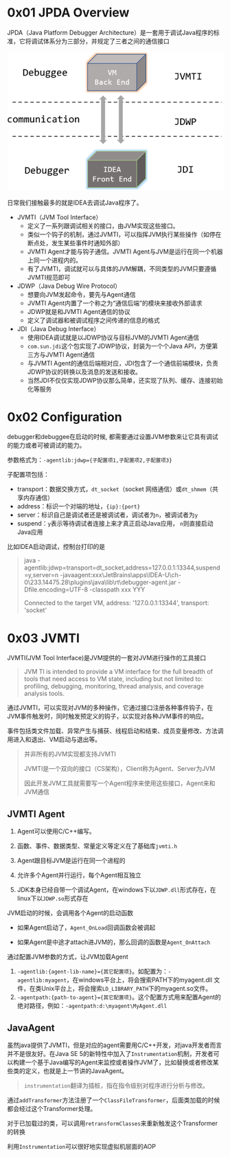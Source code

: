# 0x01 JPDA Overview

JPDA（Java Platform Debugger Architecture）是一套用于调试Java程序的标准，它将调试体系分为三部分，并规定了三者之间的通信接口

![image-20240314141611259](./../.gitbook/assets/image-20240314141611259.png)

日常我们接触最多的就是IDEA去调试Java程序了。

* JVMTI（JVM Tool Interface）
  * 定义了一系列跟调试相关的接口，由JVM实现这些接口。
  * 类似一个钩子的机制，通过JVMTI，可以指挥JVM执行某些操作（如停在断点处，发生某些事件时通知外部）
  * JVMTI Agent才能与钩子通信。JVMTI Agent与JVM是运行在同一个机器上同一个进程内的。
  * 有了JVMTI，调试就可以与具体的JVM解耦，不同类型的JVM只要遵循JVMTI规范即可
* JDWP（Java Debug Wire Protocol）
  * 想要向JVM发起命令，要先与Agent通信
  * JVMTI Agent内置了一个称之为“通信后端”的模块来接收外部请求
  * JDWP就是和JVMTI Agent通信的协议
  * 定义了调试器和被调试程序之间传递的信息的格式
* JDI（Java Debug Interface）
  * 使用IDEA调试就是以JDWP协议与目标JVM的JVMTI Agent通信
  * `com.sun.jdi`这个包实现了JDWP协议，封装为一个个Java API，方便第三方与JVMTI Agent通信
  * 与JVMTI Agent的通信后端相对应，JDI包含了一个通信前端模块，负责JDWP协议的转换以及消息的发送和接收。
  * 当然JDI不仅仅实现JDWP协议那么简单，还实现了队列、缓存、连接初始化等服务

# 0x02 Configuration

debugger和debuggee在启动的时候, 都需要通过设置JVM参数来让它具有调试的能力或者可被调试的能力。

参数格式为：`-agentlib:jdwp={子配置项1,子配置项2,子配置项3}`

子配置项包括：

* transport：数据交换方式，`dt_socket`（socket 网络通信）或`dt_shmem`（共享内存通信）
* address：标识一个对端的地址，`{ip}:{port}`
* server：标识自己是调试者还是被调试者，调试者为`n`，被调试者为`y`
* suspend：`y`表示等待调试者连接上来才真正启动Java应用， `n`则直接启动Java应用

比如IDEA启动调试，控制台打印的是

> java -agentlib:jdwp=transport=dt_socket,address=127.0.0.1:13344,suspend=y,server=n -javaagent:xxx\JetBrains\apps\IDEA-U\ch-0\233.14475.28\plugins\java\lib\rt\debugger-agent.jar -Dfile.encoding=UTF-8 -classpath xxx YYY
>
> Connected to the target VM, address: '127.0.0.1:13344', transport: 'socket'

# 0x03 JVMTI

JVMTI(JVM Tool Interface)是JVM提供的一套对JVM进行操作的工具接口

> JVM TI is intended to provide a VM interface for the full breadth of tools that need access to VM state, including but not limited to: profiling, debugging, monitoring, thread analysis, and coverage analysis tools.    

通过JVMTI，可以实现对JVM的多种操作，它通过接口注册各种事件钩子，在JVM事件触发时，同时触发预定义的钩子，以实现对各种JVM事件的响应。

事件包括类文件加载、异常产生与捕获、线程启动和结束、成员变量修改、方法调用进入和退出、VM启动与退出等。

> 并非所有的JVM实现都支持JVMTI
>
> JVMTI是一个双向的接口（CS架构），Client称为Agent、Server为JVM
>
> 因此开发JVM工具就需要写一个Agent程序来使用这些接口，Agent来和JVM通信

## JVMTI Agent

1. Agent可以使用C/C++编写。

2. 函数、事件、数据类型、常量定义等定义在了基础库`jvmti.h`
3. Agent跟目标JVM是运行在同一个进程的
4. 允许多个Agent并行运行，每个Agent相互独立
5. JDK本身已经自带一个调试Agent，在windows下以`JDWP.dll`形式存在，在linux下以`JDWP.so`形式存在

JVM启动的时候，会调用各个Agent的启动函数

* 如果Agent启动了，`Agent_OnLoad`回调函数会被调起

* 如果Agent是中途才attach进JVM的，那么回调的函数是`Agent_OnAttach`

通过配置JVM参数的方式，让JVM加载Agent

1. `-agentlib:{agent-lib-name}={其它配置项}`。如配置为：`-agentlib:myagent`，在windows平台上，将会搜索PATH下的myagent.dll 文件，在类Unix平台上，将会搜索`LD_LIBRARY_PATH`下的myagent.so文件。
2. `-agentpath:{path-to-agent}={其它配置项}`。这个配置方式用来配置Agent的绝对路径，例如：`-agentpath:d:\myagent\MyAgent.dll`

## JavaAgent

虽然java提供了JVMTI，但是对应的agent需要用C/C++开发，对java开发者而言并不是很友好。在Java SE 5的新特性中加入了`Instrumentation`机制，开发者可以构建一个基于Java编写的Agent来监控或者操作JVM了，比如替换或者修改某些类的定义，也就是上一节讲的JavaAgent。

> `instrumentation`翻译为插桩，指在指令级别对程序进行分析与修改。

通过`addTransformer`方法注册了一个`ClassFileTransformer`，后面类加载的时候都会经过这个Transformer处理。

对于已加载过的类，可以调用`retransformClasses`来重新触发这个Transformer的转换

利用`Instrumentation`可以很好地实现虚拟机层面的AOP